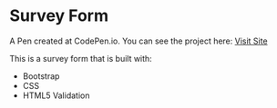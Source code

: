 # Survey Form
 A Pen created at CodePen.io. You can see the project here: 
 <a href="https://codepen.io/lukenetti3/full/RwNymMp">Visit Site</a>
 
 This is a survey form that is built with:
 <ul>
 <li>Bootstrap</li>
 <li>CSS</li>
 <li>HTML5 Validation</li>
 </ul>

 
